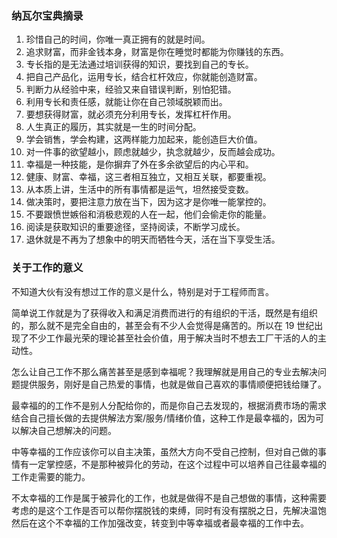 ### 纳瓦尔宝典摘录

1. 珍惜自己的时间，你唯一真正拥有的就是时间。
2. 追求财富，而非金钱本身，财富是你在睡觉时都能为你赚钱的东西。
3. 专长指的是无法通过培训获得的知识，要找到自己的专长。
4. 把自己产品化，运用专长，结合杠杆效应，你就能创造财富。
5. 判断力从经验中来，经验又来自错误判断，别怕犯错。
6. 利用专长和责任感，就能让你在自己领域脱颖而出。
7. 要想获得财富，就必须充分利用专长，发挥杠杆作用。
8. 人生真正的履历，其实就是一生的时间分配。
9. 学会销售，学会构建，这两样能力加起来，能创造巨大价值。
10. 对一件事的欲望越小，顾虑就越少，执念就越少，反而越会成功。
11. 幸福是一种技能，是你摒弃了外在多余欲望后的内心平和。
12. 健康、财富、幸福，这三者相互独立，又相互关联，都要重视。
13. 从本质上讲，生活中的所有事情都是运气，坦然接受变数。
14. 做决策时，要把注意力放在当下，因为这才是你唯一能掌控的。
15. 不要跟愤世嫉俗和消极悲观的人在一起，他们会偷走你的能量。
16. 阅读是获取知识的重要途径，坚持阅读，不断学习成长。
17. 退休就是不再为了想象中的明天而牺牲今天，活在当下享受生活。

### 关于工作的意义

不知道大伙有没有想过工作的意义是什么，特别是对于工程师而言。

简单说工作就是为了获得收入和满足消费而进行的有组织的干活，既然是有组织的，那么就不是完全自由的，甚至会有不少人会觉得是痛苦的。所以在 19 世纪出现了不少工作最光荣的理论甚至社会价值，用于解决当时不想去工厂干活的人的主动性。

怎么让自己工作不那么痛苦甚至是感到幸福呢？我理解就是用自己的专业去解决问题提供服务，刚好是自己热爱的事情，也就是做自己喜欢的事情顺便把钱给赚了。

最幸福的的工作不是别人分配给你的，而是你自己去发现的，根据消费市场的需求结合自己擅长做的去提供解法方案/服务/情绪价值，这种工作是最幸福的，因为可以解决自己想解决的问题。

中等幸福的工作应该你可以自主决策，虽然大方向不受自己控制，但对自己做的事情有一定掌控感，不是那种被异化的劳动，在这个过程中可以培养自己往最幸福的工作走需要的能力。

不太幸福的工作是属于被异化的工作，也就是做得不是自己想做的事情，这种需要考虑的是这个工作是否可以帮你摆脱钱的束缚，同时有没有摆脱之日，先解决温饱然后在这个不幸福的工作加强改变，转变到中等幸福或者最幸福的工作中去。

